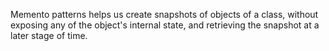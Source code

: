 Memento patterns helps us create snapshots of objects
of a class, without exposing any of the object's internal
state, and retrieving the snapshot at a later stage of time.